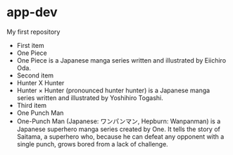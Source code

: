 # app-dev
My first repository


- First item
- One Piece
- One Piece is a Japanese manga series written and illustrated by Eiichiro Oda.
- Second item
- Hunter X Hunter
- Hunter × Hunter (pronounced hunter hunter) is a Japanese manga series written and illustrated by Yoshihiro Togashi.
- Third item
- One Punch Man
- One-Punch Man (Japanese: ワンパンマン, Hepburn: Wanpanman) is a Japanese superhero manga series created by One. It tells the story of Saitama, a superhero who, because he can defeat any opponent with a single punch, grows bored from a lack of challenge.
